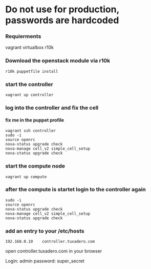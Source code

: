 # Do not use for production, passwords are hardcoded

### Requierments
vagrant
virtualbox
r10k

### Download the openstack module via r10k
```
r10k puppetfile install
```

### start the controller 
```
vagrant up controller
```

### log into the controller and fix the cell
#### fix me in the puppet profile
```
vagrant ssh controller
sudo -i
source openrc
nova-status upgrade check
nova-manage cell_v2 simple_cell_setup
nova-status upgrade check
```

### start the compute node
```
vagrant up compute
```

### after the compute is startet login to the controller again
```
sudo -i
source openrc
nova-status upgrade check
nova-manage cell_v2 simple_cell_setup
nova-status upgrade check
```
### add an entry to your /etc/hosts
```
192.168.0.10	controller.tuxadero.com
```
open controller.tuxadero.com in your browser

Login: admin
password: super_secret 
